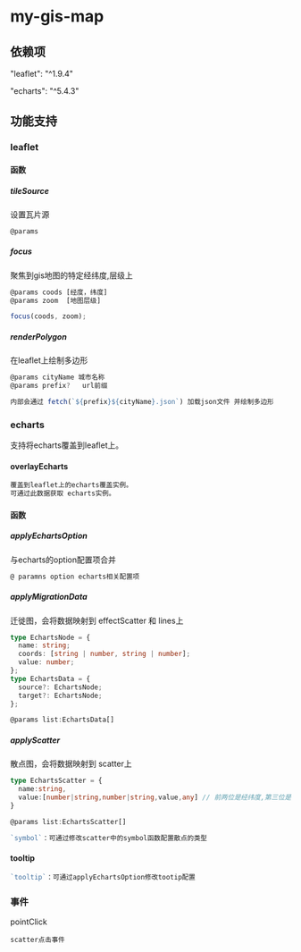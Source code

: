 # my-gis-map

## 依赖项

"leaflet": "^1.9.4"

"echarts": "^5.4.3"

## 功能支持

### leaflet

#### 函数

##### tileSource

设置瓦片源

```typescript
@params
```

##### focus

聚焦到gis地图的特定经纬度,层级上

```typescript
@params coods [经度，纬度]
@params zoom  [地图层级]

focus(coods, zoom);
```

##### renderPolygon

在leaflet上绘制多边形

```typescript
@params cityName 城市名称
@params prefix?   url前缀

内部会通过 fetch(`${prefix}${cityName}.json`) 加载json文件 并绘制多边形
```

### echarts

支持将echarts覆盖到leaflet上。

#### overlayEcharts

```typescript
覆盖到leaflet上的echarts覆盖实例。
可通过此数据获取 echarts实例。
```

#### 函数

##### applyEchartsOption

与echarts的option配置项合并

```typescript
@ paramns option echarts相关配置项
```

##### applyMigrationData

迁徙图，会将数据映射到 effectScatter 和 lines上

```typescript
type EchartsNode = {
  name: string;
  coords: [string | number, string | number];
  value: number;
};
type EchartsData = {
  source?: EchartsNode;
  target?: EchartsNode;
};

@params list:EchartsData[]
```

##### applyScatter

散点图，会将数据映射到 scatter上

```typescript
type EchartsScatter = {
  name:string,
  value:[number|string,number|string,value,any] // 前两位是经纬度,第三位是value，之后可以自定义
}

@params list:EchartsScatter[]

`symbol`：可通过修改scatter中的symbol函数配置散点的类型
```

#### tooltip

```typescript
`tooltip`：可通过applyEchartsOption修改tootip配置
```

### 事件

pointClick

```
scatter点击事件
```

